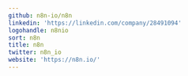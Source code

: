 ```yaml
---
github: n8n-io/n8n
linkedin: 'https://linkedin.com/company/28491094'
logohandle: n8nio
sort: n8n
title: n8n
twitter: n8n_io
website: 'https://n8n.io/'
---
```

